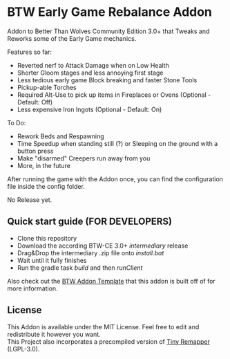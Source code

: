 # BTW Early Game Rebalance Addon

Addon to Better Than Wolves Community Edition 3.0+ that Tweaks and Reworks some of the Early Game mechanics.

Features so far:
- Reverted nerf to Attack Damage when on Low Health
- Shorter Gloom stages and less annoying first stage
- Less tedious early game Block breaking and faster Stone Tools
- Pickup-able Torches
- Required Alt-Use to pick up items in Fireplaces or Ovens (Optional - Default: Off)
- Less expensive Iron Ingots (Optional - Default: On)

To Do:
- Rework Beds and Respawning
- Time Speedup when standing still (?) or Sleeping on the ground with a button press
- Make "disarmed" Creepers run away from you
- More, in the future

After running the game with the Addon once, you can find the configuration file inside the config folder.

No Release yet.

## Quick start guide (FOR DEVELOPERS)

* Clone this repository
* Download the according BTW-CE 3.0+ *intermediary* release
* Drag&Drop the intermediary .zip file onto *install.bat*
* Wait until it fully finishes
* Run the gradle task *build* and then *runClient*

Also check out the [BTW Addon Template](https://github.com/BTW-Community/BTW-gradle-fabric-example/tree/CE-3.0.0) that this addon is built off of for more information.

## License

This Addon is available under the MIT License. Feel free to edit and redistribute it however you want.<br>
This Project also incorporates a precompiled version of [Tiny Remapper](https://github.com/FabricMC/tiny-remapper) (LGPL-3.0).

